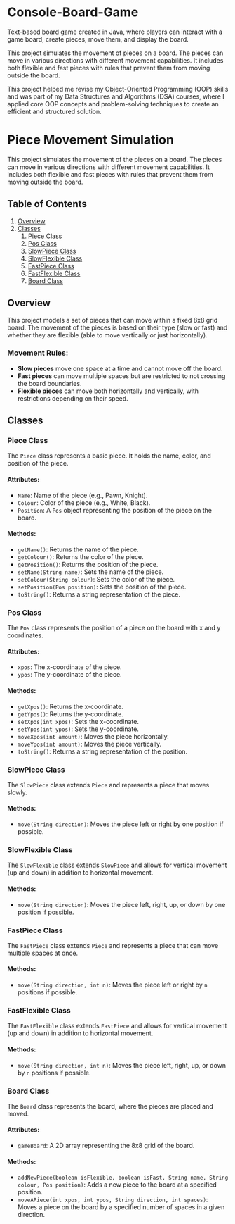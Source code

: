 # Console-Board-Game
Text-based board game created in Java, where players can interact with a game board, create pieces, move them, and display the board.

This project simulates the movement of pieces on a board. The pieces can move in various directions with different movement capabilities.
It includes both flexible and fast pieces with rules that prevent them from moving outside the board. 

This project helped me revise my Object-Oriented Programming (OOP) skills and was part of my Data Structures and Algorithms (DSA) courses, where I applied core OOP concepts and problem-solving techniques to create an efficient and structured solution.

# Piece Movement Simulation

This project simulates the movement of the pieces on a board. The pieces can move in various directions with different movement capabilities. It includes both flexible and fast pieces with rules that prevent them from moving outside the board.

## Table of Contents

1. [Overview](#overview)
2. [Classes](#classes)
    1. [Piece Class](#piece-class)
    2. [Pos Class](#pos-class)
    3. [SlowPiece Class](#slowpiece-class)
    4. [SlowFlexible Class](#slowflexible-class)
    5. [FastPiece Class](#fastpiece-class)
    6. [FastFlexible Class](#fastflexible-class)
    7. [Board Class](#board-class)
   
## Overview

This project models a set of pieces that can move within a fixed 8x8 grid board. The movement of the pieces is based on their type (slow or fast) and whether they are flexible (able to move vertically or just horizontally). 

### Movement Rules:
- **Slow pieces** move one space at a time and cannot move off the board.
- **Fast pieces** can move multiple spaces but are restricted to not crossing the board boundaries.
- **Flexible pieces** can move both horizontally and vertically, with restrictions depending on their speed.

## Classes

### Piece Class

The `Piece` class represents a basic piece. It holds the name, color, and position of the piece.

#### Attributes:
- `Name`: Name of the piece (e.g., Pawn, Knight).
- `Colour`: Color of the piece (e.g., White, Black).
- `Position`: A `Pos` object representing the position of the piece on the board.

#### Methods:
- `getName()`: Returns the name of the piece.
- `getColour()`: Returns the color of the piece.
- `getPosition()`: Returns the position of the piece.
- `setName(String name)`: Sets the name of the piece.
- `setColour(String colour)`: Sets the color of the piece.
- `setPosition(Pos position)`: Sets the position of the piece.
- `toString()`: Returns a string representation of the piece.

### Pos Class

The `Pos` class represents the position of a piece on the board with x and y coordinates.

#### Attributes:
- `xpos`: The x-coordinate of the piece.
- `ypos`: The y-coordinate of the piece.

#### Methods:
- `getXpos()`: Returns the x-coordinate.
- `getYpos()`: Returns the y-coordinate.
- `setXpos(int xpos)`: Sets the x-coordinate.
- `setYpos(int ypos)`: Sets the y-coordinate.
- `moveXpos(int amount)`: Moves the piece horizontally.
- `moveYpos(int amount)`: Moves the piece vertically.
- `toString()`: Returns a string representation of the position.

### SlowPiece Class

The `SlowPiece` class extends `Piece` and represents a piece that moves slowly.

#### Methods:
- `move(String direction)`: Moves the piece left or right by one position if possible.

### SlowFlexible Class

The `SlowFlexible` class extends `SlowPiece` and allows for vertical movement (up and down) in addition to horizontal movement.

#### Methods:
- `move(String direction)`: Moves the piece left, right, up, or down by one position if possible.

### FastPiece Class

The `FastPiece` class extends `Piece` and represents a piece that can move multiple spaces at once.

#### Methods:
- `move(String direction, int n)`: Moves the piece left or right by `n` positions if possible.

### FastFlexible Class

The `FastFlexible` class extends `FastPiece` and allows for vertical movement (up and down) in addition to horizontal movement.

#### Methods:
- `move(String direction, int n)`: Moves the piece left, right, up, or down by `n` positions if possible.

### Board Class

The `Board` class represents the board, where the pieces are placed and moved.

#### Attributes:
- `gameBoard`: A 2D array representing the 8x8 grid of the board.

#### Methods:
- `addNewPiece(boolean isFlexible, boolean isFast, String name, String colour, Pos position)`: Adds a new piece to the board at a specified position.
- `moveAPiece(int xpos, int ypos, String direction, int spaces)`: Moves a piece on the board by a specified number of spaces in a given direction.
